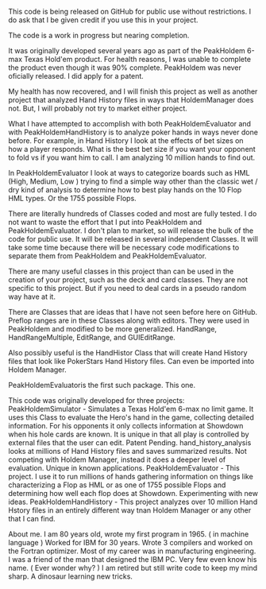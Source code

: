 This code is being released on GitHub for public use without restrictions. 
 I do ask that I be given credit if you use this in your project.

 The code is a work in progress but nearing completion.
 
 It was originally developed several years ago as part of the PeakHoldem 
 6-max Texas Hold'em product. For health reasons, I was unable to complete 
 the product even though it was 90% complete. PeakHoldem was never oficially 
 released. I did apply for a patent.
 
 My health has now recovered, and I will finish this project as well as another 
 project that analyzed Hand History files in ways that HoldemManager does not.
 But, I will probably not try to market either project. 

 What I have attempted to accomplish with both PeakHoldemEvaluator and with 
 PeakHoldemHandHistory is to analyze poker hands in ways never done before.
 For example, in Hand History I look at the effects of bet sizes on how
 a player responds. What is the best bet size if you want your opponent to
 fold vs if you want him to call. I am analyzing 10 million hands to find out.

 In PeakHoldemEvaluator I look at ways to categorize boards such as HML 
 (High, Medium, Low ) trying to find a simple way other than the classic 
 wet / dry kind of analysis to determine how to best play hands on the 10 
 Flop HML types. Or the 1755 possible Flops. 
 
 There are literally hundreds of Classes coded and most are fully tested.
 I do not want to waste the effort that I put into PeakHoldem and PeakHoldemEvaluator.
 I don't plan to market, so will release the bulk of the code for public use.
 It will be released in several independent Classes.
 It will take some time because there will be necessary code modifications to separate 
 them from PeakHoldem and PeakHoldemEvaluator.

 There are many useful classes in this project than can be used in the 
 creation of your project, such as the deck and card classes. They are
 not specific to this project. But if you need to deal cards in a pseudo random way
 have at it.

 There are Classes that are ideas that I have not seen before here on GitHub.
 Preflop ranges are in these Classes along with editors. They were used in PeakHoldem
 and modified to be more generalized. HandRange, HandRangeMultiple, EditRange, and
 GUIEditRange.

 Also possibly useful is the HandHistor Class that will create Hand History files
 that look like PokerStars Hand History files. Can even be imported into Holdem Manager.
 
 PeakHoldemEvaluatoris the first such package. This one.
 
 This code was originally developed for three projects:
   	PeakHoldemSimulator - Simulates a Texas Hold'em 6-max no limit game.
		It uses this Class to evaluate the Hero's hand in the game, collecting
  		detailed information. For his opponents it only collects information
  		at Showdown when his hole cards are known. It is unique in that all
 		play is controlled by external files that the user can edit. Patent Pending.
    	hand_history_analysis looks at millions of Hand History files and saves
  		summarized results. Not competing with Holdem Manager, instead it
  		does a deeper level of evaluation. Unique in known applications. 
  	PeakHoldemEvaluator - This project. I use it to run millions of hands gathering 
		information	on things like characterizing a Flop as HML or as one of 1755 
		possible Flops and determining how well each flop does at Showdown. 
		Experimenting with new ideas.
	PeakHoldemHandHistory - This project analyzes over 10 million Hand Hstory files
		in an entirely different way tnan Holdem Manager or any other that I can find.

About me. I am 80 years old, wrote my first program in 1965. ( in machine language )
	Worked for IBM for 30 years. Wrote 3 compilers and worked on the Fortran optimizer. 
	Most of my career was in manufacturing engineering. I was a friend of the man that
	designed the IBM PC. Very few even know his name. ( Ever wonder why? ) 
	I am retired but still write code to keep my mind sharp. A dinosaur learning new tricks. 

